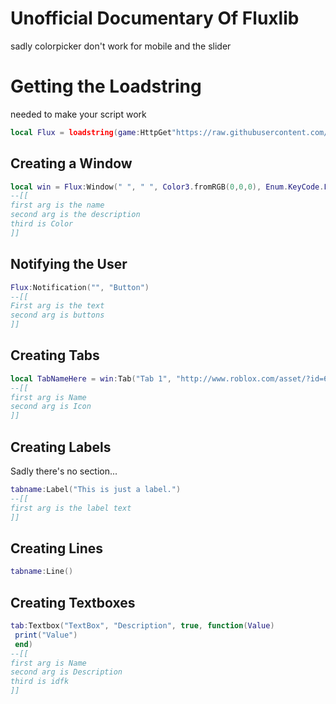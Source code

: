 # Unofficial Documentary Of Fluxlib
sadly colorpicker don't work for mobile and the slider
# Getting the Loadstring
needed to make your script work
```lua
local Flux = loadstring(game:HttpGet"https://raw.githubusercontent.com/ExploitCoder7/123/main/fluxlib.txt")()
```

## Creating a Window
```lua
local win = Flux:Window(" ", " ", Color3.fromRGB(0,0,0), Enum.KeyCode.LeftControl)
--[[
first arg is the name
second arg is the description
third is Color
]]
```

## Notifying the User
```lua
Flux:Notification("", "Button")
--[[
First arg is the text
second arg is buttons
]]
```

## Creating Tabs
```lua
local TabNameHere = win:Tab("Tab 1", "http://www.roblox.com/asset/?id=6023426915")
--[[
first arg is Name
second arg is Icon
]]
```

## Creating Labels
Sadly there's no section...
```lua
tabname:Label("This is just a label.")
--[[
first arg is the label text
]]
```

## Creating Lines
```lua
tabname:Line()
```

## Creating Textboxes
```lua
tab:Textbox("TextBox", "Description", true, function(Value) 
 print("Value") 
 end)
--[[
first arg is Name
second arg is Description
third is idfk
]]
```
